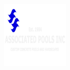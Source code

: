 <p align=”center”>
<img src="./client/src/assets/img/banner-white.webp" 
    alt="my banner"
    width="200" height="200" >
</p>